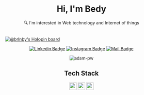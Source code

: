 <div align="center">
  <h1> Hi, I'm Bedy </h1>
  🔍 I'm interested in Web technology and Internet of things  
</div>
<br>

[![@brlnby's Holopin board](https://holopin.io/api/user/board?user=brlnby)](https://holopin.io/@brlnby)

<div align="center">

  [![Linkedin Badge](https://img.shields.io/badge/-bedy-0e76a8?style=flat&labelColor=0e76a8&logo=linkedin&logoColor=white)](https://www.linkedin.com/in/bedy-b-wijaya/)
  [![Instagram Badge](https://img.shields.io/badge/-@_brln.by-e84393?style=flat&labelColor=e84393&logo=instagram&logoColor=white)](https://www.instagram.com/_brln.by/)
  [![Mail Badge](https://img.shields.io/badge/-bedybriliantwijaya-c0392b?style=flat&labelColor=c0392b&logo=gmail&logoColor=white)](mailto:wijaya.bedybriliant@gmail.com)
</div>

<!--
[![Top Langs](https://github-readme-stats.vercel.app/api/top-langs/?username=bluntswordman&langs_count=8)](https://github.com/bluntswordman/github-readme-stats)
-->
<div align="center"> 

<!-- [![Top Langs](https://github-readme-stats.vercel.app/api/top-langs/?username=bluntswordman&layout=compact)](https://github.com/bluntswordman/github-readme-stats) -->
    
   <img align="center"
    src="https://github-readme-stats.vercel.app/api/top-langs?username=bluntswordman&show_icons=true&locale=en&bg_color=0d1117&text_color=ffffff&layout=compact"
    alt="adam-pw" 
    bg_color=#808080/>
    
<!--  <p>&nbsp;<img align="center" src="https://github-readme-stats.vercel.app/api?username=bluntswordman&show_icons=true&locale=en&bg_color=0d1117&text_color=ffffff&repo=convoychat"
    alt="adam-pw" /></p> -->
    
<div> 

<div align="center">
  <h2> Tech Stack </h2>
  <a href="https://spring.io/"><img alt="spring" title="spring" width="24px" src="https://seeklogo.com/images/S/spring-logo-9A2BC78AAF-seeklogo.com.png" /></a>
  <a href="https://nextjs.org/"><img alt="nextjs" title="nextjs" width="24px" src="https://seeklogo.com/images/N/next-js-logo-8FCFF51DD2-seeklogo.com.png" /></a>
  <a href="https://nestjs.com/"><img alt="nestjs" title="nestjs" width="24px" src="https://seeklogo.com/images/N/nestjs-logo-09342F76C0-seeklogo.com.png" /></a>
</div>

